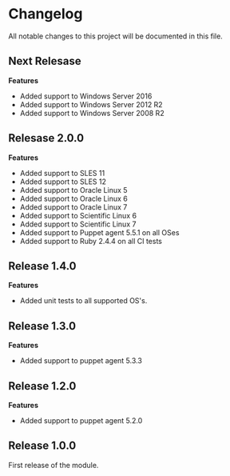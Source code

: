 # Changelog

All notable changes to this project will be documented in this file.

## Next Relesase

**Features**

- Added support to Windows Server 2016
- Added support to Windows Server 2012 R2
- Added support to Windows Server 2008 R2

## Relesase 2.0.0

**Features**

- Added support to SLES 11
- Added support to SLES 12
- Added support to Oracle Linux 5
- Added support to Oracle Linux 6
- Added support to Oracle Linux 7
- Added support to Scientific Linux 6
- Added support to Scientific Linux 7
- Added support to Puppet agent 5.5.1 on all OSes
- Added support to Ruby 2.4.4 on all CI tests

## Release 1.4.0

**Features**

- Added unit tests to all supported OS's.

## Release 1.3.0

**Features**

- Added support to puppet agent 5.3.3

## Release 1.2.0

**Features**

- Added support to puppet agent 5.2.0

## Release 1.0.0

First release of the module.

